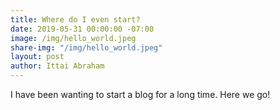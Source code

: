 ```yaml
---
title: Where do I even start?
date: 2019-05-31 00:00:00 -07:00
image: /img/hello_world.jpeg
share-img: "/img/hello_world.jpeg"
layout: post
author: Ittai Abraham
---
```


I have been wanting to start a blog for a long time. Here we go!
